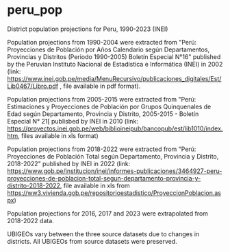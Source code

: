 # peru_pop
District population projections for Peru, 1990-2023 (INEI)

Population projections from 1990-2004 were extracted from "Perú: Proyecciones de Población por Años Calendario según Departamentos, Provincias y Distritos (Periodo 1990-2005) Boletín Especial N°16" published by the Peruvian Instituto Nacional de Estadística e Informática (INEI) in 2002 (link: https://www.inei.gob.pe/media/MenuRecursivo/publicaciones_digitales/Est/Lib0467/Libro.pdf , file available in pdf format).

Population projections from 2005-2015 were extracted from "Perú: Estimaciones y Proyecciones de Población por Grupos Quinquenales de Edad según Departamento, Provincia y Distrito, 2005-2015 - Boletín Especial N° 21[ publisbed by INEI in 2010 (link: https://proyectos.inei.gob.pe/web/biblioineipub/bancopub/est/lib1010/index.htm, files available in xls format)

Population projections from 2018-2022 were extracted from "Perú: Proyecciones de Población Total según Departamento, Provincia y Distrito, 2018-2022" published by INEI in 2022 (link: https://www.gob.pe/institucion/inei/informes-publicaciones/3464927-peru-proyecciones-de-poblacion-total-segun-departamento-provincia-y-distrito-2018-2022, file available in xls from https://ww3.vivienda.gob.pe/repositorioestadistico/ProyeccionPoblacion.aspx)

Population projections for 2016, 2017 and 2023 were extrapolated from 2018-2022 data.

UBIGEOs vary between the three source datasets due to changes in districts. All UBIGEOs from source datasets were preserved.
